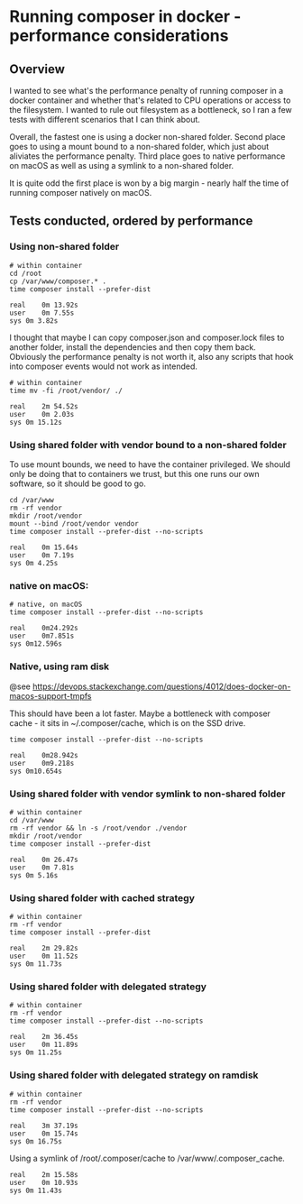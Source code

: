 # Running composer in docker - performance considerations

## Overview

I wanted to see what's the performance penalty of running composer in a docker container and whether that's related to CPU operations or access to the filesystem. I wanted to rule out filesystem as a bottleneck, so I ran a few tests with different scenarios that I can think about.

Overall, the fastest one is using a docker non-shared folder. Second place goes to using a mount bound to a non-shared folder, which just about aliviates the performance penalty. Third place goes to native performance on macOS as well as using a symlink to a non-shared folder.

It is quite odd the first place is won by a big margin - nearly half the time of running composer natively on macOS.

## Tests conducted, ordered by performance

### Using non-shared folder
```
# within container
cd /root
cp /var/www/composer.* .
time composer install --prefer-dist

real	0m 13.92s
user	0m 7.55s
sys	0m 3.82s
```

I thought that maybe I can copy composer.json and composer.lock files to another folder, install the dependencies and then copy them back. Obviously the performance penalty is not worth it, also any scripts that hook into composer events would not work as intended.

```
# within container
time mv -fi /root/vendor/ ./

real	2m 54.52s
user	0m 2.03s
sys	0m 15.12s
```

### Using shared folder with vendor bound to a non-shared folder

To use mount bounds, we need to have the container privileged. We should only be doing that to containers we trust, but this one runs our own software, so it should be good to go.

```
cd /var/www
rm -rf vendor
mkdir /root/vendor
mount --bind /root/vendor vendor
time composer install --prefer-dist --no-scripts

real	0m 15.64s
user	0m 7.19s
sys	0m 4.25s
```

### native on macOS:
```
# native, on macOS
time composer install --prefer-dist --no-scripts

real	0m24.292s
user	0m7.851s
sys	0m12.596s
```

### Native, using ram disk
@see https://devops.stackexchange.com/questions/4012/does-docker-on-macos-support-tmpfs

This should have been a lot faster. Maybe a bottleneck with composer cache - it sits in ~/.composer/cache, which is on the SSD drive.

```
time composer install --prefer-dist --no-scripts

real	0m28.942s
user	0m9.218s
sys	0m10.654s
```

### Using shared folder with vendor symlink to non-shared folder
```
# within container
cd /var/www
rm -rf vendor && ln -s /root/vendor ./vendor
mkdir /root/vendor
time composer install --prefer-dist

real	0m 26.47s
user	0m 7.81s
sys	0m 5.16s
```

### Using shared folder with cached strategy
```
# within container
rm -rf vendor
time composer install --prefer-dist

real	2m 29.82s
user	0m 11.52s
sys	0m 11.73s
```

### Using shared folder with delegated strategy
```
# within container
rm -rf vendor
time composer install --prefer-dist --no-scripts

real	2m 36.45s
user	0m 11.89s
sys	0m 11.25s
```

### Using shared folder with delegated strategy on ramdisk

```
# within container
rm -rf vendor
time composer install --prefer-dist --no-scripts

real	3m 37.19s
user	0m 15.74s
sys	0m 16.75s
```

Using a symlink of /root/.composer/cache to /var/www/.composer_cache.

```
real	2m 15.58s
user	0m 10.93s
sys	0m 11.43s
```
